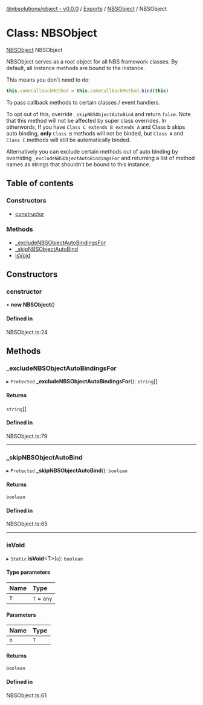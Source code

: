 [@nbsolutions/object - v0.0.0](../README.md) / [Exports](../modules.md) / [NBSObject](../modules/nbsobject.md) / NBSObject

# Class: NBSObject

[NBSObject](../modules/nbsobject.md).NBSObject

NBSObject serves as a root object for all NBS framework
classes. By default, all instance methods are bound to the instance.

This means you don't need to do:

```typescript
this.someCallbackMethod = this.someCallbackMethod.bind(this)
```

To pass callback methods to certain classes / event handlers.

To opt out of this, override `_skipNBSObjectAutoBind` and return `false`.
Note that this method will not be affected by super class overrides. In otherwords,
If you have `Class C extends B extends A` and Class b skips auto binding,
**only** `Class B` methods will not be binded, but `Class A` and `Class C` methods
will still be automatically binded.

Alternatively you can exclude certain methods out of auto binding by
overriding `_excludeNBSObjectAutoBindingsFor` and returning a list of method names
as strings that shouldn't be bound to this instance.

## Table of contents

### Constructors

- [constructor](nbsobject.nbsobject-1.md#constructor)

### Methods

- [\_excludeNBSObjectAutoBindingsFor](nbsobject.nbsobject-1.md#_excludenbsobjectautobindingsfor)
- [\_skipNBSObjectAutoBind](nbsobject.nbsobject-1.md#_skipnbsobjectautobind)
- [isVoid](nbsobject.nbsobject-1.md#isvoid)

## Constructors

### constructor

• **new NBSObject**()

#### Defined in

NBSObject.ts:24

## Methods

### \_excludeNBSObjectAutoBindingsFor

▸ `Protected` **_excludeNBSObjectAutoBindingsFor**(): `string`[]

#### Returns

`string`[]

#### Defined in

NBSObject.ts:79

___

### \_skipNBSObjectAutoBind

▸ `Protected` **_skipNBSObjectAutoBind**(): `boolean`

#### Returns

`boolean`

#### Defined in

NBSObject.ts:65

___

### isVoid

▸ `Static` **isVoid**<T\>(`o`): `boolean`

#### Type parameters

| Name | Type |
| :------ | :------ |
| `T` | `T` = `any` |

#### Parameters

| Name | Type |
| :------ | :------ |
| `o` | `T` |

#### Returns

`boolean`

#### Defined in

NBSObject.ts:61

